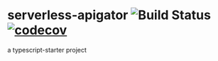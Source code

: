 # serverless-apigator ![Build Status](https://codebuild.eu-west-2.amazonaws.com/badges?uuid=eyJlbmNyeXB0ZWREYXRhIjoiUklNUExmSzRFSWZ0YnpiTGpBalZIcFhZd3lxWjZacUNWSTZVR2JOckpMbm14Q2duZW5kU0NOTlp2RElBSE53bDB3NkVmdnNTbzRKNDM2aTR1TE92TXQ4PSIsIml2UGFyYW1ldGVyU3BlYyI6IkFEei9Jd1VDbzdYZnFkeDkiLCJtYXRlcmlhbFNldFNlcmlhbCI6MX0%3D&branch=master) [![codecov](https://codecov.io/gh/davidecavaliere/serverless-apigator/branch/master/graph/badge.svg)](https://codecov.io/gh/davidecavaliere/serverless-apigator)

a typescript-starter project
